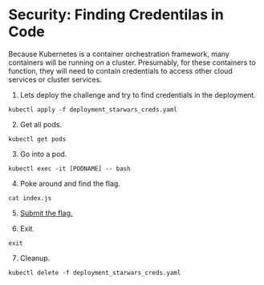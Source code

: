 # Security: Finding Credentilas in Code

Because Kubernetes is a container orchestration framework, many containers will be running on a cluster. Presumably, for these containers to function, they will need to contain credentials to access other cloud services or cluster services.  

1. Lets deploy the challenge and try to find credentials in the deployment. 

```
kubectl apply -f deployment_starwars_creds.yaml
```

2. Get all pods.

```
kubectl get pods
```
3. Go into a pod.

```
kubectl exec -it [PODNAME] -- bash
```
4. Poke around and find the flag.
```
cat index.js
```
5. [Submit the flag.](https://devslop.ctfd.io/challenges#Challenge%2016-9)

6. Exit.

```
exit
```

7. Cleanup.

```
kubectl delete -f deployment_starwars_creds.yaml
```
